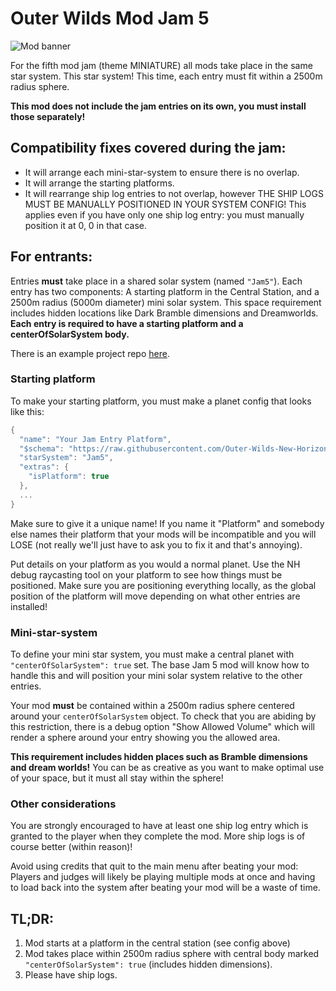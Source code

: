 # Outer Wilds Mod Jam 5

![Mod banner](https://github.com/user-attachments/assets/fe9f852a-607d-4bd0-ba7f-a31ff2cda64b)

For the fifth mod jam (theme MINIATURE) all mods take place in the same star system. This star system! This time, each entry must fit within a 2500m radius sphere.

**This mod does not include the jam entries on its own, you must install those separately!**

## Compatibility fixes covered during the jam:

- It will arrange each mini-star-system to ensure there is no overlap.
- It will arrange the starting platforms.
- It will rearrange ship log entries to not overlap, however THE SHIP LOGS MUST BE MANUALLY POSITIONED IN YOUR SYSTEM CONFIG! This applies even if you have only one ship log entry: you must manually position it at 0, 0 in that case.

## For entrants:

Entries **must** take place in a shared solar system (named `"Jam5"`). Each entry has two components: A starting platform in the Central Station, and a 2500m radius (5000m diameter) mini solar system. This space requirement includes hidden locations like Dark Bramble dimensions and Dreamworlds. **Each entry is required to have a starting platform and a centerOfSolarSystem body.**

There is an example project repo [here](https://github.com/xen-42/ow-mod-jam-5-example).

### Starting platform

To make your starting platform, you must make a planet config that looks like this:

```cs
{
  "name": "Your Jam Entry Platform",
  "$schema": "https://raw.githubusercontent.com/Outer-Wilds-New-Horizons/new-horizons/main/NewHorizons/Schemas/body_schema.json",
  "starSystem": "Jam5",
  "extras": {
    "isPlatform": true
  },
  ...
}
```

Make sure to give it a unique name! If you name it "Platform" and somebody else names their platform that your mods will be incompatible and you will LOSE (not really we'll just have to ask you to fix it and that's annoying).

Put details on your platform as you would a normal planet. Use the NH debug raycasting tool on your platform to see how things must be positioned. Make sure you are positioning everything locally, as the global position of the platform will move depending on what other entries are installed!

### Mini-star-system

To define your mini star system, you must make a central planet with `"centerOfSolarSystem": true` set. The base Jam 5 mod will know how to handle this and will position your mini solar system relative to the other entries.

Your mod **must** be contained within a 2500m radius sphere centered around your `centerOfSolarSystem` object. To check that you are abiding by this restriction, there is a debug option "Show Allowed Volume" which will render a sphere around your entry showing you the allowed area.

**This requirement includes hidden places such as Bramble dimensions and dream worlds!** You can be as creative as you want to make optimal use of your space, but it must all stay within the sphere!

### Other considerations

You are strongly encouraged to have at least one ship log entry which is granted to the player when they complete the mod. More ship logs is of course better (within reason)!

Avoid using credits that quit to the main menu after beating your mod: Players and judges will likely be playing multiple mods at once and having to load back into the system after beating your mod will be a waste of time.

## TL;DR:
1. Mod starts at a platform in the central station (see config above)
2. Mod takes place within 2500m radius sphere with central body marked `"centerOfSolarSystem": true` (includes hidden dimensions).
3. Please have ship logs.
